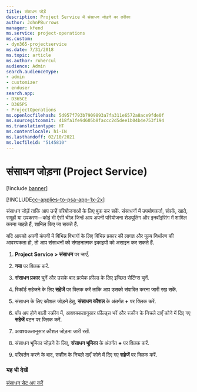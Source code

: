 ```yaml
---
title: संसाधन जोड़ें
description: Project Service में संसाधन जोड़ने का तरीका
author: JohnPBurrows
manager: kfend
ms.service: project-operations
ms.custom:
- dyn365-projectservice
ms.date: 7/31/2018
ms.topic: article
ms.author: ruhercul
audience: Admin
search.audienceType:
- admin
- customizer
- enduser
search.app:
- D365CE
- D365PS
- ProjectOperations
ms.openlocfilehash: 5d957f793b7909893a7fa311e6572a8ace9fde0f
ms.sourcegitcommit: 418fa1fe9d605b8faccc2d5dee1b04b4e753f194
ms.translationtype: HT
ms.contentlocale: hi-IN
ms.lasthandoff: 02/10/2021
ms.locfileid: "5145810"
---
```

# <a name="add-resources-project-service"></a>संसाधन जोड़ना (Project Service)

[!include [banner](../includes/psa-now-project-operations.md)]

[!INCLUDE[cc-applies-to-psa-app-1x-2x](../includes/cc-applies-to-psa-app-1x-2x.md)]

संसाधन जोड़ें ताकि आप उन्हें परियोजनाओं के लिए बुक कर सकें. संसाधनों में उपयोगकर्ता, संपर्क, खाते, समूहों या उपकरण—कोई भी ऐसी चीज़ जिन्हें आप अपनी परियोजना शेड्यूलिंग और इनवॉइसिंग में शामिल करना चाहते हैं, शामिल किए जा सकते हैं.  
  
यदि आपको अपनी कंपनी में विभिन्न विभागों के लिए विभिन्न प्रकार की लागत और मूल्य निर्धारण की आवश्यकता हो, तो आप संसाधनों को संगठनात्मक इकाइयों को असाइन कर सकते हैं.  
  
1.  **Project Service > संसाधन** पर जाएँ.  
  
2.  **नया** पर क्लिक करें.  
  
3.  **संसाधन प्रकार** चुनें और उसके बाद प्रत्येक फ़ील्ड के लिए इच्छित सेटिंग्स चुनें.  
  
4.  रिकॉर्ड सहेजने के लिए **सहेजें** पर क्लिक करें ताकि आप उसको संपादित करना जारी रख सकें.  
  
5.  संसाधन के लिए कौशल जोड़ने हेतु, **संसाधन कौशल** के अंतर्गत **+** पर क्लिक करें.  
  
6.  पॉप अप होने वाली स्क्रीन में, आवश्यकतानुसार फ़ील्ड्स भरें और स्क्रीन के निचले दाएँ कोने में दिए गए **सहेजें** बटन पर क्लिक करें.  
  
7.  आवश्यकतानुसार कौशल जोड़ना जारी रखें.  
  
8.  संसाधन भूमिका जोड़ने के लिए, **संसाधन भूमिका** के अंतर्गत **+** पर क्लिक करें.  
  
9. परिवर्तन करने के बाद, स्‍क्रीन के निचले दाएँ कोने में दिए गए **सहेजें** पर क्लिक करें.  
  
### <a name="see-also"></a>यह भी देखें  
 [संसाधन सेट अप करें](../psa/set-up-resources.md)
